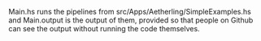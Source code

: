 Main.hs runs the pipelines from src/Apps/Aetherling/SimpleExamples.hs and
Main.output is the output of them, provided so that people on Github can see 
the output without running the code themselves.
